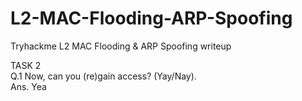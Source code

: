 # L2-MAC-Flooding-ARP-Spoofing
  Tryhackme  L2 MAC Flooding &amp; ARP Spoofing writeup
  
  TASK 2 <br>
  Q.1    Now, can you (re)gain access? (Yay/Nay).<br>
  Ans.   Yea

